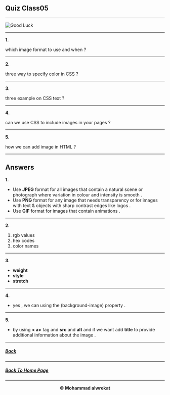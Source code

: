 ## Quiz Class05

---

![Good Luck](https://images.assetsdelivery.com/compings_v2/venimo/venimo1705/venimo170500047.jpg)

---
**1.** 

which image format to use and when ?

---
**2.** 

three way to specify color in CSS ?

---
**3.** 

three example on CSS text ?

---
**4.** 

can we use CSS to include images in your pages ?

---
**5.** 

how we can add image in HTML ?

---
## Answers 
**1.** 

* Use **JPEG** format for all images that contain a natural scene or photograph where variation in colour and intensity is smooth .
* Use **PNG** format for any image that needs transparency or for images with text & objects with sharp contrast edges like logos .
* Use **GIF** format for images that contain animations .

---
**2.**

1. rgb values
2. hex codes
3. color names

---
**3.**

* **weight** 
* **style**
* **stretch**

---
**4.** 

- yes , we can using the (background-image) property .

---
**5.** 

- by using **< a>** tag and **src** and **alt** and if we want add **title** to provide additional information about the image .

---
##### [Back](https://mhmadwrekat.github.io/reading-notes/class05)

---
##### [Back To Home Page](https://mhmadwrekat.github.io/reading-notes)

---
<b>
<p align="center">
© Mohammad alwrekat
</p>